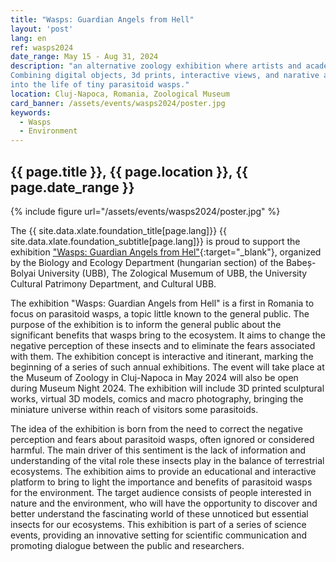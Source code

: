 ```yaml
---
title: "Wasps: Guardian Angels from Hell"
layout: 'post'
lang: en
ref: wasps2024
date_range: May 15 - Aug 31, 2024
description: "an alternative zoology exhibition where artists and academics present the significant environmental benefits of wasps.
Combining digital objects, 3d prints, interactive views, and narative animations, the exhibition offers an insight
into the life of tiny parasitoid wasps."
location: Cluj-Napoca, Romania, Zoological Museum
card_banner: /assets/events/wasps2024/poster.jpg
keywords:
  - Wasps
  - Environment
---
```


## {{ page.title }}, {{ page.location }}, {{ page.date_range }}

{% include figure url="/assets/events/wasps2024/poster.jpg" %}

The {{ site.data.xlate.foundation_title[page.lang]}} {{ site.data.xlate.foundation_subtitle[page.lang]}} is proud to support the exhibition ["Wasps: Guardian Angels from Hel"](https://www.facebook.com/events/3389584648001175){:target="_blank"}, organized by the Biology and Ecology Department (hungarian section) of the Babeș-Bolyai University (UBB), The Zological Musemum of UBB, the University Cultural Patrimony Department, and Cultural UBB.

The exhibition "Wasps: Guardian Angels from Hell" is a first in Romania to focus on parasitoid wasps, a topic little known to the general public. The purpose of the exhibition is to inform the general public about the significant benefits that wasps bring to the ecosystem. It aims to change the negative perception of these insects and to eliminate the fears associated with them. The exhibition concept is interactive and itinerant, marking the beginning of a series of such annual exhibitions. The event will take place at the Museum of Zoology in Cluj-Napoca in May 2024 will also be open during Museum Night 2024. The exhibition will include 3D printed sculptural works, virtual 3D models, comics and macro photography, bringing the miniature universe within reach of visitors some parasitoids.

The idea of the exhibition is born from the need to correct the negative perception and fears about parasitoid wasps, often ignored or considered harmful. The main driver of this sentiment is the lack of information and understanding of the vital role these insects play in the balance of terrestrial ecosystems. The exhibition aims to provide an educational and interactive platform to bring to light the importance and benefits of parasitoid wasps for the environment. The target audience consists of people interested in nature and the environment, who will have the opportunity to discover and better understand the fascinating world of these unnoticed but essential insects for our ecosystems. This exhibition is part of a series of science events, providing an innovative setting for scientific communication and promoting dialogue between the public and researchers.


